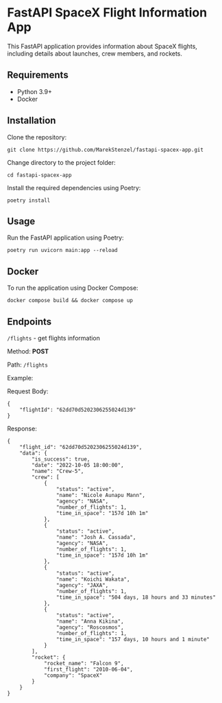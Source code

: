 # FastAPI SpaceX Flight Information App

This FastAPI application provides information about SpaceX flights, including details about launches, crew members, and rockets.

## Requirements

- Python 3.9+
- Docker

## Installation

Clone the repository:

`git clone https://github.com/MarekStenzel/fastapi-spacex-app.git`

Change directory to the project folder:

`cd fastapi-spacex-app`

Install the required dependencies using Poetry:

`poetry install`

## Usage

Run the FastAPI application using Poetry:

`poetry run uvicorn main:app --reload`

## Docker

To run the application using Docker Compose:

`docker compose build && docker compose up`

## Endpoints

`/flights` - get flights information

Method: **POST**

Path: `/flights`

Example:

Request Body:
```
{
    "flightId": "62dd70d5202306255024d139"
}
```
Response:
```
{
    "flight_id": "62dd70d5202306255024d139",
    "data": {
        "is_success": true,
        "date": "2022-10-05 18:00:00",
        "name": "Crew-5",
        "crew": [
            {
                "status": "active",
                "name": "Nicole Aunapu Mann",
                "agency": "NASA",
                "number_of_flights": 1,
                "time_in_space": "157d 10h 1m"
            },
            {
                "status": "active",
                "name": "Josh A. Cassada",
                "agency": "NASA",
                "number_of_flights": 1,
                "time_in_space": "157d 10h 1m"
            },
            {
                "status": "active",
                "name": "Koichi Wakata",
                "agency": "JAXA",
                "number_of_flights": 1,
                "time_in_space": "504 days, 18 hours and 33 minutes"
            },
            {
                "status": "active",
                "name": "Anna Kikina",
                "agency": "Roscosmos",
                "number_of_flights": 1,
                "time_in_space": "157 days, 10 hours and 1 minute"
            }
        ],
        "rocket": {
            "rocket_name": "Falcon 9",
            "first_flight": "2010-06-04",
            "company": "SpaceX"
        }
    }
}
```